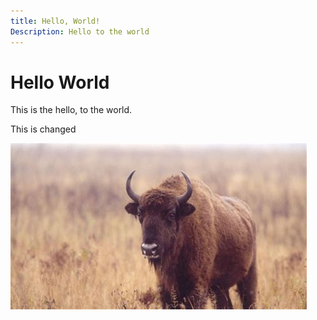 ```yaml
---
title: Hello, World!
Description: Hello to the world
---
```


# Hello World

This is the hello, to the world.

This is changed

![bizon](./bizon.jpg)